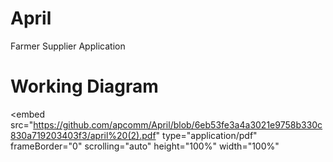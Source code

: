 # April
Farmer Supplier Application


# Working Diagram

<embed
    src="https://github.com/apcomm/April/blob/6eb53fe3a4a3021e9758b330c830a719203403f3/april%20(2).pdf"
    type="application/pdf"
    frameBorder="0"
    scrolling="auto"
    height="100%"
    width="100%"
></embed>
